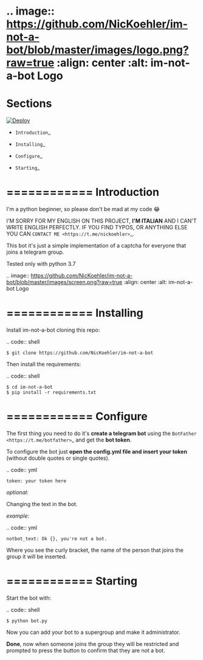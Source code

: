 .. image:: https://github.com/NicKoehler/im-not-a-bot/blob/master/images/logo.png?raw=true
   :align: center
   :alt: im-not-a-bot Logo
===============
Sections
===============

 [![Deploy](https://www.herokucdn.com/deploy/button.svg)](https://heroku.com/deploy?template=https://github.com/reejit/im-not-a-bot.git)


- `Introduction`_

- `Installing`_

- `Configure`_

- `Starting`_

============
Introduction
============
I'm a python beginner, so please don't be mad at my code 😂


I'M SORRY FOR MY ENGLISH ON THIS PROJECT, **I'M ITALIAN** AND I CAN'T WRITE ENGLISH PERFECTLY.
IF YOU FIND TYPOS, OR ANYTHING ELSE YOU CAN `CONTACT ME <https://t.me/nickoehler>`_.

This bot it's just a simple implementation of
a captcha for everyone that joins a telegram group.

Tested only with python 3.7

.. image:: https://github.com/NicKoehler/im-not-a-bot/blob/master/images/screen.png?raw=true
   :align: center
   :alt: im-not-a-bot Logo

============
Installing
============

Install im-not-a-bot cloning this repo:

.. code:: shell

    $ git clone https://github.com/NicKoehler/im-not-a-bot

Then install the requirements:

.. code:: shell

    $ cd im-not-a-bot
    $ pip install -r requirements.txt

============
Configure
============

The first thing you need to do it's **create a telegram bot** using the `BotFather <https://t.me/botfather>`_ and get the **bot token**.

To configure the bot just **open the config.yml file
and insert your token** (without double quotes or single quotes).

.. code:: yml

    token: your token here

*optional:*

Changing the text in the bot.

*example*:

.. code:: yml

    notbot_text: Ok {}, you're not a bot.

Where you see the curly bracket, the name of the person that joins the group it will be inserted.

============
Starting
============

Start the bot with:

.. code:: shell

    $ python bot.py

Now you can add your bot to a supergroup and make it administrator.

**Done**, now when someone joins the group they will be restricted and prompted to press the button to confirm that they are not a bot.
